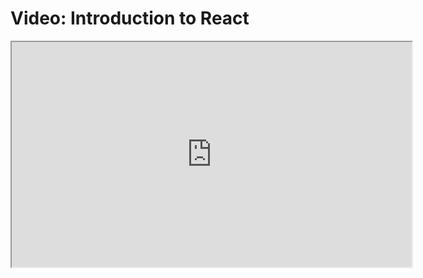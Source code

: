 # Video: Introduction to React

<iframe src="https://scrimba.com/scrim/c4r44gU6?pl=pzvM7hM" width="640" height="360" allowfullscreen="allowfullscreen" allow="autoplay; fullscreen; picture-in-picture"></iframe>
